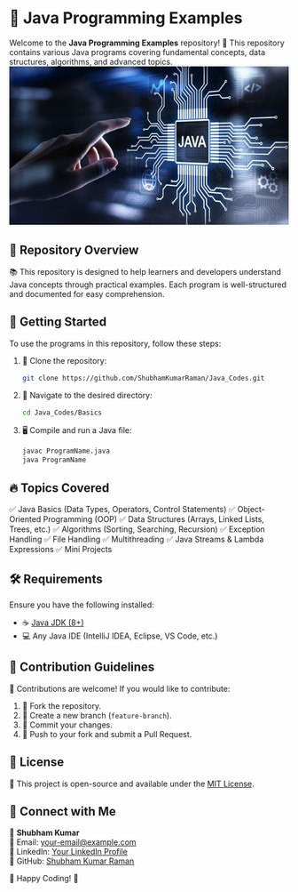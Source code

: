 # 🚀 Java Programming Examples

Welcome to the **Java Programming Examples** repository! 🎯 This repository contains various Java programs covering fundamental concepts, data structures, algorithms, and advanced topics.
![Java](https://github.com/ShubhamKumarRaman/Java_Codes/blob/main/Java.jpg)
## 📌 Repository Overview
📚 This repository is designed to help learners and developers understand Java concepts through practical examples. Each program is well-structured and documented for easy comprehension.

## 🚀 Getting Started
To use the programs in this repository, follow these steps:

1. 🔗 Clone the repository:
   ```sh
   git clone https://github.com/ShubhamKumarRaman/Java_Codes.git
   ```
2. 📂 Navigate to the desired directory:
   ```sh
   cd Java_Codes/Basics
   ```
3. 🖥 Compile and run a Java file:
   ```sh
   javac ProgramName.java
   java ProgramName
   ```

## 🔥 Topics Covered
✅ Java Basics (Data Types, Operators, Control Statements)
✅ Object-Oriented Programming (OOP)
✅ Data Structures (Arrays, Linked Lists, Trees, etc.)
✅ Algorithms (Sorting, Searching, Recursion)
✅ Exception Handling
✅ File Handling
✅ Multithreading
✅ Java Streams & Lambda Expressions
✅ Mini Projects

## 🛠 Requirements
Ensure you have the following installed:
- ☕ [Java JDK (8+)](https://www.oracle.com/java/technologies/javase-jdk11-downloads.html)
- 💻 Any Java IDE (IntelliJ IDEA, Eclipse, VS Code, etc.)

## 📜 Contribution Guidelines
🤝 Contributions are welcome! If you would like to contribute:
1. 🍴 Fork the repository.
2. 🌿 Create a new branch (`feature-branch`).
3. 💾 Commit your changes.
4. 🔀 Push to your fork and submit a Pull Request.

## 📄 License
📜 This project is open-source and available under the [MIT License](LICENSE).

## 🙌 Connect with Me
👤 **Shubham Kumar**  
📧 Email: your-email@example.com  
🔗 LinkedIn: [Your LinkedIn Profile](https://www.linkedin.com/in/your-profile/)  
🔗 GitHub: [Shubham Kumar Raman](https://github.com/ShubhamKumarRaman/)  

🎉 Happy Coding! 🚀

